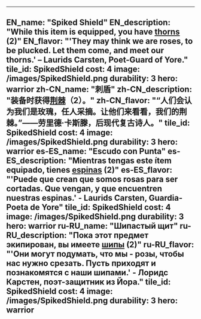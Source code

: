 ---

EN_name: "Spiked Shield"
EN_description: "While this item is equipped, you have <u>thorns</u> (2)"
EN_flavor: "'They may think we are roses, to be plucked. Let them come, and meet our thorns.' – Laurids Carsten, Poet-Guard of Yore."
tile_id: SpikedShield
cost: 4
image: /images/SpikedShield.png
durability: 3
hero: warrior
zh-CN_name: "刺盾"
zh-CN_description: "装备时获得<u>荆棘</u>（2）。"
zh-CN_flavor: "“人们会认为我们是玫瑰，任人采摘。让他们来看看，我们的荆棘。”——劳里德·卡斯滕，后现代复古诗人。"
tile_id: SpikedShield
cost: 4
image: /images/SpikedShield.png
durability: 3
hero: warrior
es-ES_name: "Escudo con Punta"
es-ES_description: "Mientras tengas este ítem equipado, tienes <u>espinas</u> (2)"
es-ES_flavor: "'Puede que crean que somos rosas para ser cortadas. Que vengan, y que encuentren nuestras espinas.' - Laurids Carsten, Guardia-Poeta de Yore"
tile_id: SpikedShield
cost: 4
image: /images/SpikedShield.png
durability: 3
hero: warrior
ru-RU_name: "Шипастый щит"
ru-RU_description: "Пока этот предмет экипирован, вы имеете <u>шипы</u> (2)"
ru-RU_flavor: "'Они могут подумать, что мы - розы, чтобы нас нужно срезать. Пусть приходят и познакомятся с наши шипами.' - Лоридс Карстен, поэт-защитник из Йора."
tile_id: SpikedShield
cost: 4
image: /images/SpikedShield.png
durability: 3
hero: warrior
---